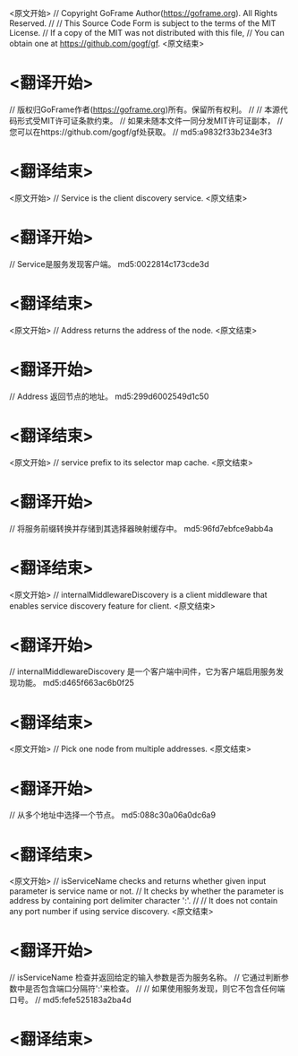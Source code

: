 
<原文开始>
// Copyright GoFrame Author(https://goframe.org). All Rights Reserved.
//
// This Source Code Form is subject to the terms of the MIT License.
// If a copy of the MIT was not distributed with this file,
// You can obtain one at https://github.com/gogf/gf.
<原文结束>

# <翻译开始>
// 版权归GoFrame作者(https://goframe.org)所有。保留所有权利。
//
// 本源代码形式受MIT许可证条款约束。
// 如果未随本文件一同分发MIT许可证副本，
// 您可以在https://github.com/gogf/gf处获取。
// md5:a9832f33b234e3f3
# <翻译结束>


<原文开始>
// Service is the client discovery service.
<原文结束>

# <翻译开始>
// Service是服务发现客户端。 md5:0022814c173cde3d
# <翻译结束>


<原文开始>
// Address returns the address of the node.
<原文结束>

# <翻译开始>
// Address 返回节点的地址。 md5:299d6002549d1c50
# <翻译结束>


<原文开始>
// service prefix to its selector map cache.
<原文结束>

# <翻译开始>
// 将服务前缀转换并存储到其选择器映射缓存中。 md5:96fd7ebfce9abb4a
# <翻译结束>


<原文开始>
// internalMiddlewareDiscovery is a client middleware that enables service discovery feature for client.
<原文结束>

# <翻译开始>
// internalMiddlewareDiscovery 是一个客户端中间件，它为客户端启用服务发现功能。 md5:d465f663ac6b0f25
# <翻译结束>


<原文开始>
// Pick one node from multiple addresses.
<原文结束>

# <翻译开始>
// 从多个地址中选择一个节点。 md5:088c30a06a0dc6a9
# <翻译结束>


<原文开始>
// isServiceName checks and returns whether given input parameter is service name or not.
// It checks by whether the parameter is address by containing port delimiter character ':'.
//
// It does not contain any port number if using service discovery.
<原文结束>

# <翻译开始>
// isServiceName 检查并返回给定的输入参数是否为服务名称。
// 它通过判断参数中是否包含端口分隔符':'来检查。
//
// 如果使用服务发现，则它不包含任何端口号。
// md5:fefe525183a2ba4d
# <翻译结束>

